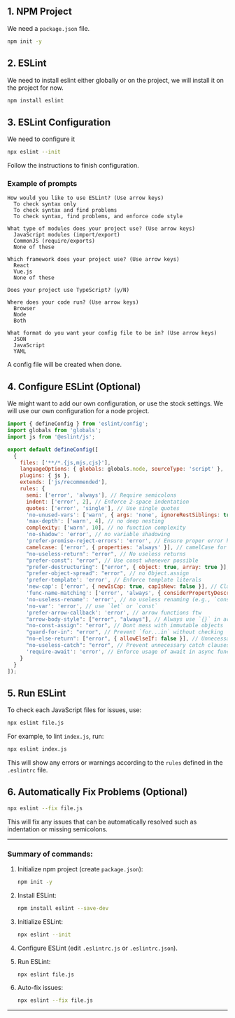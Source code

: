 ## 1. NPM Project

We need a `package.json` file.
```bash
npm init -y
```
## 2. ESLint
We need to install eslint either globally or on the project, we will install it on the project for now.
```bash
npm install eslint
```
## 3. ESLint Configuration
We need to configure it
```bash
npx eslint --init
```
Follow the instructions to finish configuration.

### Example of prompts

```
How would you like to use ESLint? (Use arrow keys)
  To check syntax only
  To check syntax and find problems
  To check syntax, find problems, and enforce code style

What type of modules does your project use? (Use arrow keys)
  JavaScript modules (import/export)
  CommonJS (require/exports)
  None of these

Which framework does your project use? (Use arrow keys)
  React
  Vue.js
  None of these

Does your project use TypeScript? (y/N)

Where does your code run? (Use arrow keys)
  Browser
  Node
  Both

What format do you want your config file to be in? (Use arrow keys)
  JSON
  JavaScript
  YAML
```
A config file will be created when done.
## 4. Configure ESLint (Optional)

We might want to add our own configuration, or use the stock settings. We will use our own configuration for a node project.

```javascript
import { defineConfig } from 'eslint/config';
import globals from 'globals';
import js from '@eslint/js';

export default defineConfig([
  {
    files: ['**/*.{js,mjs,cjs}'],
    languageOptions: { globals: globals.node, sourceType: 'script' },
    plugins: { js },
    extends: ['js/recommended'],
    rules: {
      semi: ['error', 'always'], // Require semicolons
      indent: ['error', 2], // Enforce 2-space indentation
      quotes: ['error', 'single'], // Use single quotes
      'no-unused-vars': ['warn', { args: 'none', ignoreRestSiblings: true }], // Prevent accidental unused variables
      'max-depth': ['warn', 4], // no deep nesting
      complexity: ['warn', 10], // no function complexity
      'no-shadow': 'error', // no variable shadowing
      'prefer-promise-reject-errors': 'error', // Ensure proper error handling
      camelcase: ['error', { properties: 'always' }], // camelCase for variables & functions
      "no-useless-return": "error", // No useless returns
      "prefer-const": "error", // Use const whenever possible
      "prefer-destructuring": ["error", { object: true, array: true }], // Always destructure
      "prefer-object-spread": "error", // no Object.assign
      'prefer-template': 'error', // Enforce template literals
      'new-cap': ['error', { newIsCap: true, capIsNew: false }], // Class names must start with an uppercase letter
      'func-name-matching': ['error', 'always', { considerPropertyDescriptor: true }], // Function names must start with a lowercase letter
      'no-useless-rename': 'error', // no useless renaming (e.g., `const user = user`)
      'no-var': 'error', // use `let` or `const`
      'prefer-arrow-callback': 'error', // arrow functions ftw
      "arrow-body-style": ["error", "always"], // Always use `{}` in arrow functions
      "no-const-assign": "error", // Dont mess with immutable objects
      "guard-for-in": "error", // Prevent `for...in` without checking `hasOwnProperty`
      "no-else-return": ["error", { allowElseIf: false }], // Unnecessary else blocks after a return statement
      "no-useless-catch": "error", // Prevent unnecessary catch clauses that simply re-throw the error without doing anything
      'require-await': 'error', // Enforce usage of await in async functions
    }
  }
]);

```
## 5. Run ESLint

To check each JavaScript files for issues, use:

```bash
npx eslint file.js
```

For example, to lint `index.js`, run:

```bash
npx eslint index.js
```

This will show any errors or warnings according to the `rules` defined in the `.eslintrc` file.

## 6. Automatically Fix Problems (Optional)

```bash
npx eslint --fix file.js
```

This will fix any issues that can be automatically resolved such as indentation or missing semicolons.

---

### Summary of commands:

1. Initialize npm project (create `package.json`):
    ```bash
    npm init -y
    ```

2. Install ESLint:
    ```bash
    npm install eslint --save-dev
    ```

3. Initialize ESLint:
    ```bash
    npx eslint --init
    ```

4. Configure ESLint (edit `.eslintrc.js` or `.eslintrc.json`).

5. Run ESLint:
    ```bash
    npx eslint file.js
    ```

6. Auto-fix issues:
    ```bash
    npx eslint --fix file.js
    ```

---